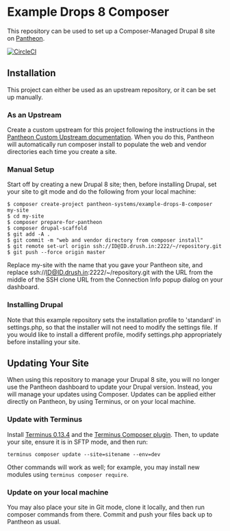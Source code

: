# Example Drops 8 Composer

This repository can be used to set up a Composer-Managed Drupal 8 site on [Pantheon](https://pantheon.io).

[![CircleCI](https://circleci.com/gh/pantheon-systems/example-drops-8-composer.svg?style=svg)](https://circleci.com/gh/pantheon-systems/example-drops-8-composer)

## Installation

This project can either be used as an upstream repository, or it can be set up manually.

### As an Upstream

Create a custom upstream for this project following the instructions in the [Pantheon Custom Upstream documentation](https://pantheon.io/docs/custom-upstream/). When you do this, Pantheon will automatically run composer install to populate the web and vendor directories each time you create a site.

### Manual Setup

Start off by creating a new Drupal 8 site; then, before installing Drupal, set your site to git mode and do the following from your local machine:
```
$ composer create-project pantheon-systems/example-drops-8-composer my-site
$ cd my-site
$ composer prepare-for-pantheon
$ composer drupal-scaffold
$ git add -A .
$ git commit -m "web and vendor directory from composer install"
$ git remote set-url origin ssh://ID@ID.drush.in:2222/~/repository.git
$ git push --force origin master
```
Replace my-site with the name that you gave your Pantheon site, and replace ssh://ID@ID.drush.in:2222/~/repository.git with the URL from the middle of the SSH clone URL from the Connection Info popup dialog on your dashboard.

### Installing Drupal

Note that this example repository sets the installation profile to 'standard' in settings.php, so that the installer will not need to modify the settings file. If you would like to install a different profile, modify settings.php appropriately before installing your site.

## Updating Your Site

When using this repository to manage your Drupal 8 site, you will no longer use the Pantheon dashboard to update your Drupal version. Instead, you will manage your updates using Composer. Updates can be applied either directly on Pantheon, by using Terminus, or on your local machine.

### Update with Terminus

Install [Terminus 0.13.4](https://github.com/pantheon-systems/terminus/releases/tag/0.13.4) and the [Terminus Composer plugin](https://github.com/rvtraveller/terminus-composer).  Then, to update your site, ensure it is in SFTP mode, and then run:
```
terminus composer update --site=sitename --env=dev
```
Other commands will work as well; for example, you may install new modules using `terminus composer require`.

### Update on your local machine

You may also place your site in Git mode, clone it locally, and then run composer commands from there.  Commit and push your files back up to Pantheon as usual.
